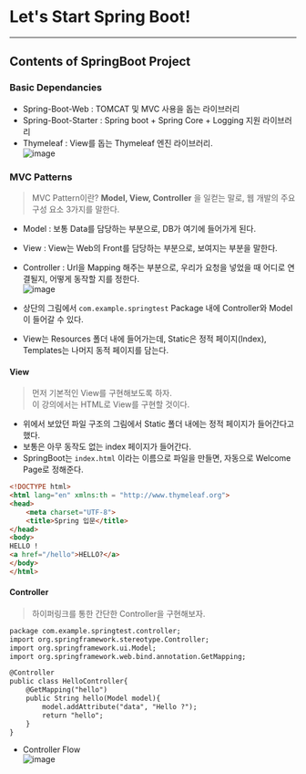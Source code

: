 # Let's Start Spring Boot!
---
## Contents of SpringBoot Project
### Basic Dependancies
- Spring-Boot-Web : TOMCAT 및 MVC 사용을 돕는 라이브러리
- Spring-Boot-Starter : Spring boot + Spring Core + Logging 지원 라이브러리
- Thymeleaf : View를 돕는 Thymeleaf 엔진 라이브러리.  
![image](https://user-images.githubusercontent.com/71700079/147572563-2995ad31-1b72-477c-a3bf-24de061a1971.png)  

### MVC Patterns
> MVC Pattern이란? __Model, View, Controller__ 을 일컫는 말로, 웹 개발의 주요 구성 요소 3가지를 말한다.
- Model : 보통 Data를 담당하는 부분으로, DB가 여기에 들어가게 된다.
- View : View는 Web의 Front를 담당하는 부분으로, 보여지는 부분을 말한다.
- Controller : Url을 Mapping 해주는 부분으로, 우리가 요청을 넣었을 때 어디로 연결될지, 어떻게 동작할 지를 정한다.  
![image](https://user-images.githubusercontent.com/71700079/147573660-7ce6c00d-4754-4228-a4f9-701600cb03b8.png)  

- 상단의 그림에서 ```com.example.springtest``` Package 내에 Controller와 Model이 들어갈 수 있다.
- View는 Resources 폴더 내에 들어가는데, Static은 정적 페이지(Index), Templates는 나머지 동적 페이지를 담는다.

#### View
> 먼저 기본적인 View를 구현해보도록 하자.  
> 이 강의에서는 HTML로 View를 구현할 것이다.  

- 위에서 보았던 파일 구조의 그림에서 Static 폴더 내에는 정적 페이지가 들어간다고 했다.
- 보통은 아무 동작도 없는 index 페이지가 들어간다.
- SpringBoot는 ```index.html``` 이라는 이름으로 파일을 만들면, 자동으로 Welcome Page로 정해준다.
```HTML
<!DOCTYPE html>
<html lang="en" xmlns:th = "http://www.thymeleaf.org">
<head>
    <meta charset="UTF-8">
    <title>Spring 입문</title>
</head>
<body>
HELLO !
<a href="/hello">HELLO?</a>
</body>
</html>
```

#### Controller
> 하이퍼링크를 통한 간단한 Controller을 구현해보자.  
```HTML
package com.example.springtest.controller;
import org.springframework.stereotype.Controller;
import org.springframework.ui.Model;
import org.springframework.web.bind.annotation.GetMapping;

@Controller
public class HelloController{
    @GetMapping("hello")
    public String hello(Model model){
        model.addAttribute("data", "Hello ?");
        return "hello";
    }
}
```

- Controller Flow  
![image](https://user-images.githubusercontent.com/71700079/147710836-8cb1ba21-3117-4b67-89d2-0c238ad6b4df.png)  
